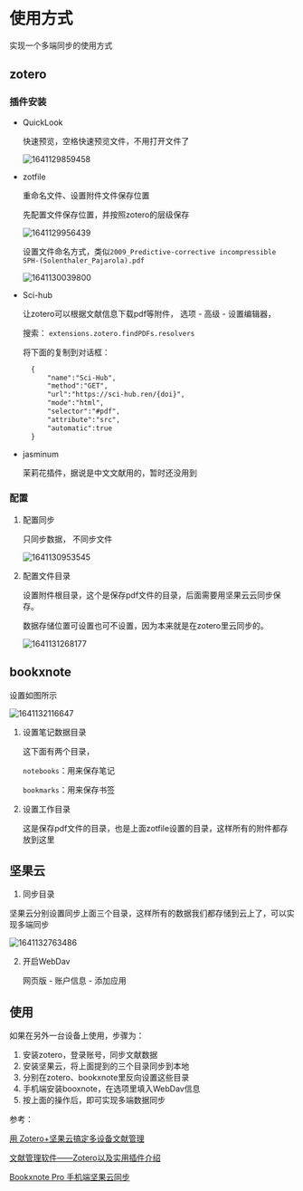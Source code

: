 # 使用方式

实现一个多端同步的使用方式

## zotero

### 插件安装

- QuickLook

  快速预览，空格快速预览文件，不用打开文件了

  ![1641129859458](https://objectstorage.ap-osaka-1.oraclecloud.com/n/ax0kqy8quzyr/b/bucket-blog/o/2022/04/df8f1d2534886465333f384755785a01.png)

- zotfile

  重命名文件、设置附件文件保存位置

  先配置文件保存位置，并按照zotero的层级保存

  ![1641129956439](https://objectstorage.ap-osaka-1.oraclecloud.com/n/ax0kqy8quzyr/b/bucket-blog/o/2022/04/a4c4924f08770bea4ac21a669cbc8971.png)

  

  设置文件命名方式，类似`2009_Predictive-corrective incompressible SPH-(Solenthaler_Pajarola).pdf`

  ![1641130039800](https://objectstorage.ap-osaka-1.oraclecloud.com/n/ax0kqy8quzyr/b/bucket-blog/o/2022/04/5bf3d10cf92fe959910674cea22584d1.png)

- Sci-hub

  让zotero可以根据文献信息下载pdf等附件， 选项 - 高级 - 设置编辑器，

  搜索：
  `extensions.zotero.findPDFs.resolvers`

  将下面的复制到对话框：
  
  ```html
    {
        "name":"Sci-Hub",
        "method":"GET",
        "url":"https://sci-hub.ren/{doi}",
        "mode":"html",
        "selector":"#pdf",
        "attribute":"src",
        "automatic":true
    }
  ```
  
  

- jasminum

  茉莉花插件，据说是中文文献用的，暂时还没用到

### 配置

1. 配置同步

   只同步数据， 不同步文件

   ![1641130953545](https://objectstorage.ap-osaka-1.oraclecloud.com/n/ax0kqy8quzyr/b/bucket-blog/o/2022/04/7b2963ed52e1f3293d6688ba66ead39c.png)

2. 配置文件目录

   设置附件根目录，这个是保存pdf文件的目录，后面需要用坚果云云同步保存。

   数据存储位置可设置也可不设置，因为本来就是在zotero里云同步的。

   ![1641131268177](https://objectstorage.ap-osaka-1.oraclecloud.com/n/ax0kqy8quzyr/b/bucket-blog/o/2022/04/7789f07310fd60db56d23ad91394ba40.png)



## bookxnote

设置如图所示

![1641132116647](https://objectstorage.ap-osaka-1.oraclecloud.com/n/ax0kqy8quzyr/b/bucket-blog/o/2022/04/b2e7f52578b11087ab7475b24f5ded08.png)

1. 设置笔记数据目录

   这下面有两个目录，

   `notebooks`：用来保存笔记

   `bookmarks`：用来保存书签

2. 设置工作目录

   这是保存pdf文件的目录，也是上面zotfile设置的目录，这样所有的附件都存放到这里

## 坚果云

1. 同步目录

坚果云分别设置同步上面三个目录，这样所有的数据我们都存储到云上了，可以实现多端同步

![1641132763486](https://objectstorage.ap-osaka-1.oraclecloud.com/n/ax0kqy8quzyr/b/bucket-blog/o/2022/04/84951780ced6f59e8ff61a278dad815f.png)

2. 开启WebDav

   网页版 - 账户信息 - 添加应用

## 使用

如果在另外一台设备上使用，步骤为：

1. 安装zotero，登录账号，同步文献数据
2. 安装坚果云，将上面提到的三个目录同步到本地
3. 分别在zotero、bookxnote里反向设置这些目录
4. 手机端安装booxnote，在选项里填入WebDav信息
5. 按上面的操作后，即可实现多端数据同步



参考： 

[用 Zotero+坚果云搞定多设备文献管理](https://sspai.com/post/64283)

[文献管理软件——Zotero以及实用插件介绍](https://www.bilibili.com/video/BV1KQ4y1i7VP/?spm_id_from=autoNext)

[Bookxnote Pro 手机端坚果云同步](https://www.bilibili.com/read/cv13682566)

